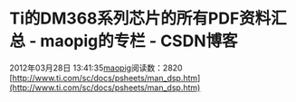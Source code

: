 # Ti的DM368系列芯片的所有PDF资料汇总 - maopig的专栏 - CSDN博客
2012年03月28日 13:41:35[maopig](https://me.csdn.net/maopig)阅读数：2820
[http://www.ti.com/sc/docs/psheets/man_dsp.htm](http://www.ti.com/sc/docs/psheets/man_dsp.htm)
